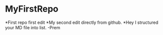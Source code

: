 # MyFirstRepo
*First repo first edit
*My second edit directly from github.
*Hey I structured your MD file into list. -Prem 
